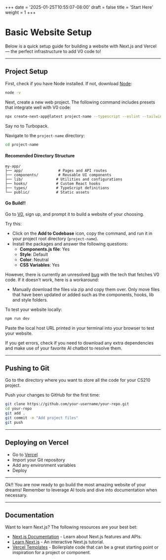 +++
date = '2025-01-25T10:55:07-08:00'
draft = false
title = 'Start Here'
weight = 1
+++
# Basic Website Setup  
Below is a quick setup guide for building a website with Next.js and Vercel — the perfect infrastructure to add V0 code to!  

---

## Project Setup  
First, check if you have Node installed. If not, download [Node](https://nodejs.org/en):  
```bash
node -v
```  
Next, create a new web project. The following command includes presets that integrate well with V0 code:  
```bash
npx create-next-app@latest project-name --typescript --eslint --tailwind --app --src-dir --import-alias "@/*"
```  
Say no to Turbopack.  

Navigate to the `project-name` directory:  
```bash
cd project-name
```  

#### Recomended Directory Structure
```
my-app/
├── app/                # Pages and API routes
├── components/         # Reusable UI components
├── lib/               # Utilities and configurations
├── hooks/             # Custom React hooks
├── types/             # TypeScript definitions
└── public/            # Static assets
```
#### Go Build!!
Go to [V0](https://v0.dev/), sign up, and prompt it to build a website of your choosing.  

Try this:  
- Click on the **Add to Codebase** icon, copy the command, and run it in your project root directory (`project-name`).  
- Install the packages and answer the following questions:  
  - **Components.js file**: Yes  
  - **Style**: Default  
  - **Color**: Neutral  
  - **CSS Variables**: Yes  

However, there is currently an unresolved [bug](https://github.com/shadcn-ui/ui/issues/6459) with the tech that fetches V0 code. If it doesn't work, here is a workaround:  
- Manually download the files via zip and copy them over. Only move files that have been updated or added such as the components, hooks, lib and style folders.  

To test your website locally:  
```bash
npm run dev
```  
Paste the local host URL printed in your terminal into your browser to test your website.  

If you get errors, check if you need to download any extra dependencies and make use of your favorite AI chatbot to resolve them.  

---

## Pushing to Git  
Go to the directory where you want to store all the code for your CS210 project.  

Push your changes to GitHub for the first time:  
```bash
git clone https://github.com/your-username/your-repo.git
cd your-repo
git add .
git commit -m "Add project files"
git push
```  

---

## Deploying on Vercel  
- Go to [Vercel](https://vercel.com/)  
- Import your Git repository  
- Add any environment variables  
- Deploy   

---

Ok!! You are now ready to go build the most amazing website of your dreams! Remember to leverage AI tools and dive into documentation when necessary.
 
---

## Documentation  
Want to learn Next.js? The following resources are your best bet:  
- [Next.js Documentation](https://nextjs.org/docs) - Learn about Next.js features and APIs.  
- [Learn Next.js](https://nextjs.org/learn) - An interactive Next.js tutorial.  
- [Vercel Templates](https://vercel.com/templates) - Boilerplate code that can be a great starting point or inspiration for a project or component.
